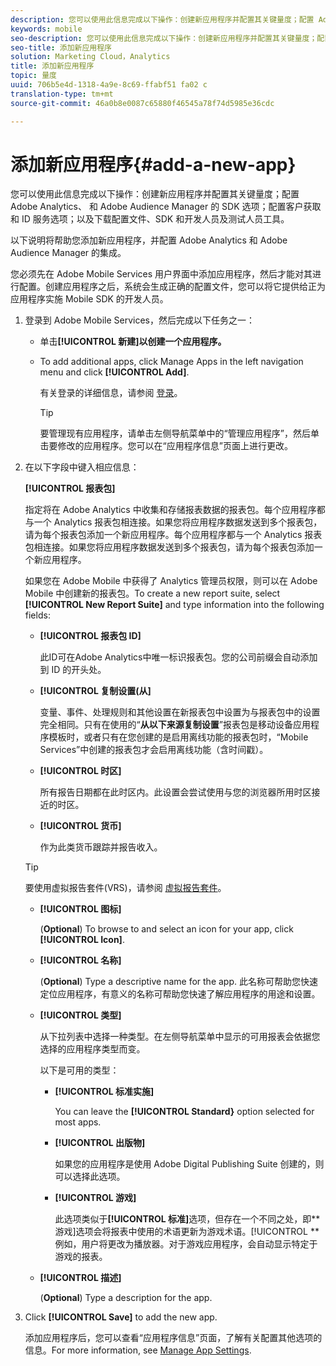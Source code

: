 ```yaml
---
description: 您可以使用此信息完成以下操作：创建新应用程序并配置其关键量度；配置 Adobe Analytics、 和 Adobe Audience Manager 的 SDK 选项；配置客户获取和 ID 服务选项；以及下载配置文件、SDK 和开发人员及测试人员工具。
keywords: mobile
seo-description: 您可以使用此信息完成以下操作：创建新应用程序并配置其关键量度；配置 Adobe Analytics、 和 Adobe Audience Manager 的 SDK 选项；配置客户获取和 ID 服务选项；以及下载配置文件、SDK 和开发人员及测试人员工具。
seo-title: 添加新应用程序
solution: Marketing Cloud，Analytics
title: 添加新应用程序
topic: 量度
uuid: 706b5e4d-1318-4a9e-8c69-ffabf51 fa02 c
translation-type: tm+mt
source-git-commit: 46a0b8e0087c65880f46545a78f74d5985e36cdc

---
```



# 添加新应用程序{#add-a-new-app}

您可以使用此信息完成以下操作：创建新应用程序并配置其关键量度；配置 Adobe Analytics、 和 Adobe Audience Manager 的 SDK 选项；配置客户获取和 ID 服务选项；以及下载配置文件、SDK 和开发人员及测试人员工具。

以下说明将帮助您添加新应用程序，并配置 Adobe Analytics 和 Adobe Audience Manager 的集成。

您必须先在 Adobe Mobile Services 用户界面中添加应用程序，然后才能对其进行配置。创建应用程序之后，系统会生成正确的配置文件，您可以将它提供给正为应用程序实施 Mobile SDK 的开发人员。

1. 登录到 Adobe Mobile Services，然后完成以下任务之一：

   * 单击&#x200B;**[!UICONTROL 新建]以创建一个应用程序。**
   * To add additional apps, click Manage Apps in the left navigation menu and click **[!UICONTROL Add]**.

      有关登录的详细信息，请参阅 [登录](/help/using/gs/gs-signin.md)。

      >[!TIP]
      >
      >要管理现有应用程序，请单击左侧导航菜单中的“管理应用程序”，然后单击要修改的应用程序。您可以在“应用程序信息”页面上进行更改。

1. 在以下字段中键入相应信息：

   **[!UICONTROL 报表包]**

   指定将在 Adobe Analytics 中收集和存储报表数据的报表包。每个应用程序都与一个 Analytics 报表包相连接。如果您将应用程序数据发送到多个报表包，请为每个报表包添加一个新应用程序。每个应用程序都与一个 Analytics 报表包相连接。如果您将应用程序数据发送到多个报表包，请为每个报表包添加一个新应用程序。

   如果您在 Adobe Mobile 中获得了 Analytics 管理员权限，则可以在 Adobe Mobile 中创建新的报表包。To create a new report suite, select **[!UICONTROL New Report Suite]** and type information into the following fields:

   * **[!UICONTROL 报表包 ID]**

      此ID可在Adobe Analytics中唯一标识报表包。您的公司前缀会自动添加到 ID 的开头处。

   * **[!UICONTROL 复制设置(从]**

      变量、事件、处理规则和其他设置在新报表包中设置为与报表包中的设置完全相同。只有在使用的“**从以下来源复制设置**”报表包是移动设备应用程序模板时，或者只有在您创建的是启用离线功能的报表包时，“Mobile Services”中创建的报表包才会启用离线功能（含时间戳）。

   * **[!UICONTROL 时区]**

      所有报告日期都在此时区内。此设置会尝试使用与您的浏览器所用时区接近的时区。

   * **[!UICONTROL 货币]**

      作为此类货币跟踪并报告收入。
   >[!TIP]
   >
   >要使用虚拟报告套件(VRS)，请参阅 [虚拟报告套件](/help/using/manage-apps/c-mob-vrs.md)。

   * **[!UICONTROL 图标]**

      (**Optional**) To browse to and select an icon for your app, click **[!UICONTROL Icon]**.

   * **[!UICONTROL 名称]**

      (**Optional**) Type a descriptive name for the app. 此名称可帮助您快速定位应用程序，有意义的名称可帮助您快速了解应用程序的用途和设置。

   * **[!UICONTROL 类型]**

      从下拉列表中选择一种类型。在左侧导航菜单中显示的可用报表会依据您选择的应用程序类型而变。

      以下是可用的类型：

      * **[!UICONTROL 标准实施]**

         You can leave the **[!UICONTROL Standard}** option selected for most apps.

      * **[!UICONTROL 出版物]**

         如果您的应用程序是使用 Adobe Digital Publishing Suite 创建的，则可以选择此选项。

      * **[!UICONTROL 游戏]**

         此选项类似于&#x200B;**[!UICONTROL 标准]**&#x200B;选项，但存在一个不同之处，即&#x200B;**游戏]选项会将报表中使用的术语更新为游戏术语。[!UICONTROL **&#x200B;例如，用户将更改为播放器。对于游戏应用程序，会自动显示特定于游戏的报表。
   * **[!UICONTROL 描述]**

      (**Optional**) Type a description for the app.



1. Click **[!UICONTROL Save]** to add the new app.

   添加应用程序后，您可以查看“应用程序信息”页面，了解有关配置其他选项的信息。For more information, see [Manage App Settings](/help/using/c-manage-app-settings/c-manage-app-settings.md).
